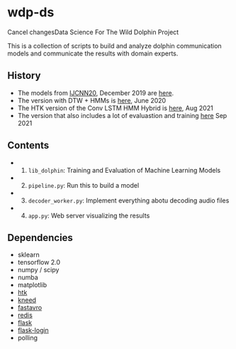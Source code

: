 # wdp-ds
Cancel changesData Science For The Wild Dolphin Project

This is a collection of scripts to build and analyze dolphin communication models
and communicate the results with domain experts. 

## History
+ The models from [IJCNN20](https://arxiv.org/abs/2005.07623), December 2019 are [here](https://github.com/dkohlsdorf/wdp-ds/tree/v4.0/). 
+ The version with DTW + HMMs is [here](https://github.com/dkohlsdorf/wdp-ds/tree/denise_semi_happy), June 2020
+ The HTK version of the Conv LSTM HMM Hybrid is [here](https://github.com/dkohlsdorf/wdp-ds/releases/tag/v15), Aug 2021
+ The version that also includes a lot of evaluastion and training [here](https://github.com/dkohlsdorf/wdp-ds/releases/tag/v16) Sep 2021

## Contents

+ 1) `lib_dolphin`:       Training and Evaluation of Machine Learning Models
+ 2) `pipeline.py`:       Run this to build a model
+ 3) `decoder_worker.py`: Implement everything abotu decoding audio files 
+ 4) `app.py`:            Web server visualizing the results

## Dependencies
+ sklearn
+ tensorflow 2.0
+ numpy / scipy
+ numba 
+ matplotlib
+ [htk](https://htk.eng.cam.ac.uk/)
+ [kneed](https://pypi.org/project/kneed/)
+ [fastavro](https://pypi.org/project/fastavro/)
+ [redis](https://redis.io/)
+ [flask](https://flask.palletsprojects.com/en/2.0.x/)
+ [flask-login](https://flask-login.readthedocs.io/en/latest/)
+ polling
